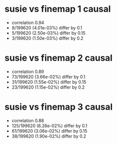 # susie vs finemap  1 causal

- correlation 0.94
- 8/199620 (4.01e-03%) differ by 0.1
- 5/199620 (2.50e-03%) differ by 0.15
- 3/199620 (1.50e-03%) differ by 0.2


# susie vs finemap  2 causal

- correlation 0.89
- 73/199620 (3.66e-02%) differ by 0.1
- 31/199620 (1.55e-02%) differ by 0.15
- 23/199620 (1.15e-02%) differ by 0.2


# susie vs finemap  3 causal

- correlation 0.88
- 125/199620 (6.26e-02%) differ by 0.1
- 61/199620 (3.06e-02%) differ by 0.15
- 38/199620 (1.90e-02%) differ by 0.2



